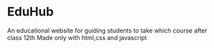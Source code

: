 # EduHub
An educational website for guiding students to take which course after class 12th
Made only with html,css and javascript
